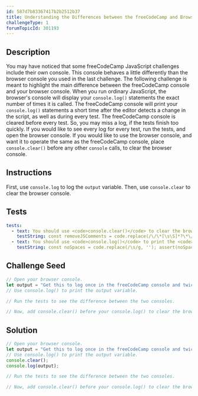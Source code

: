 ```yaml
---
id: 587d7b83367417b2b2512b37
title: Understanding the Differences between the freeCodeCamp and Browser Console
challengeType: 1
forumTopicId: 301193
---
```


## Description
<section id='description'>
You may have noticed that some freeCodeCamp JavaScript challenges include their own console. This console behaves a little differently than the browser console you used in the last challenge.
The following challenge is meant to highlight the main difference between the freeCodeCamp console and your browser console.
When you run ordinary JavaScript, the browser's console will display your <code>console.log()</code> statements the exact number of times it is called.
The freeCodeCamp console will print your <code>console.log()</code> statements a short time after the editor detects a change in the script, as well as during every test.
The freeCodeCamp console is cleared before every test. So, you may miss a log, if the tests finish too quickly.
If you would like to see every log for every test, run the tests, and open the browser console. If you would like to use the browser console, and want it to operate the same as the freeCodeCamp console, place <code>console.clear()</code> before any other <code>console</code> calls, to clear the browser console.
</section>

## Instructions
<section id='instructions'>
First, use <code>console.log</code> to log the <code>output</code> variable. Then, use <code>console.clear</code> to clear the browser console.
</section>

## Tests
<section id='tests'>

```yml
tests:
  - text: You should use <code>console.clear()</code> to clear the browser console.
    testString: const removeJSComments = code.replace(/\/\*[\s\S]*?\*\/|\/\/.*$/gm, ''); const noSpaces = removeJSComments.replace(/\s/g, ''); assert(noSpaces.match(/console.clear\(\)/));
  - text: You should use <code>console.log()</code> to print the <code>output</code> variable.
    testString: const noSpaces = code.replace(/\s/g, ''); assert(noSpaces.match(/console\.log\(output\)/));

```

</section>

## Challenge Seed
<section id='challengeSeed'>

<div id='js-seed'>

```js
// Open your browser console.
let output = "Get this to log once in the freeCodeCamp console and twice in the browser console";
// Use console.log() to print the output variable.

// Run the tests to see the difference between the two consoles.

// Now, add console.clear() before your console.log() to clear the browser console, and pass the tests.
```

</div>



</section>

## Solution
<section id='solution'>


```js
// Open your browser console.
let output = "Get this to log once in the freeCodeCamp console and twice in the browser console";
// Use console.log() to print the output variable.
console.clear();
console.log(output);

// Run the tests to see the difference between the two consoles.

// Now, add console.clear() before your console.log() to clear the browser console, and pass the tests.
```

</section>
